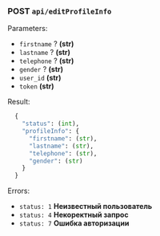 ### POST ```api/editProfileInfo```

Parameters:
  * ```firstname``` ? **(str)**
  * ```lastname``` ? **(str)**
  * ```telephone``` ? **(str)** 
  * ```gender``` ? **(str)**
  * ```user_id``` **(str)**
  * ```token``` **(str)**

Result: 
```python
  {
    "status": (int),
    "profileInfo": {
      "firstname": (str),
      "lastname": (str),
      "telephone": (str),
      "gender": (str)
    }
  }
```

Errors:
  * ```status: 1``` **Неизвестный пользователь**
  * ```status: 4``` **Некоректный запрос**
  * ```status: 7``` **Ошибка авторизации**
